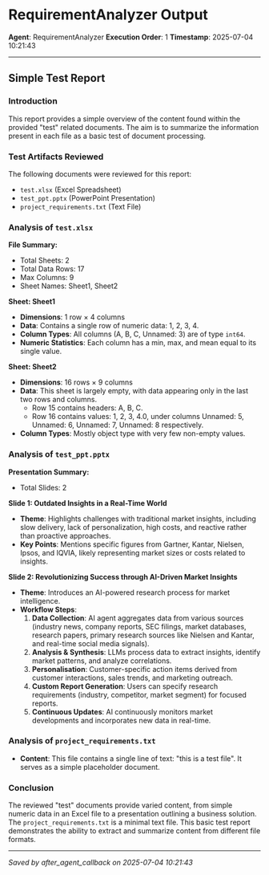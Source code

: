 # RequirementAnalyzer Output
**Agent**: RequirementAnalyzer
**Execution Order**: 1
**Timestamp**: 2025-07-04 10:21:43

---

## Simple Test Report

### Introduction
This report provides a simple overview of the content found within the provided "test" related documents. The aim is to summarize the information present in each file as a basic test of document processing.

### Test Artifacts Reviewed
The following documents were reviewed for this report:
*   `test.xlsx` (Excel Spreadsheet)
*   `test_ppt.pptx` (PowerPoint Presentation)
*   `project_requirements.txt` (Text File)

### Analysis of `test.xlsx`

**File Summary:**
*   Total Sheets: 2
*   Total Data Rows: 17
*   Max Columns: 9
*   Sheet Names: Sheet1, Sheet2

**Sheet: Sheet1**
*   **Dimensions**: 1 row × 4 columns
*   **Data**: Contains a single row of numeric data: 1, 2, 3, 4.
*   **Column Types**: All columns (A, B, C, Unnamed: 3) are of type `int64`.
*   **Numeric Statistics**: Each column has a min, max, and mean equal to its single value.

**Sheet: Sheet2**
*   **Dimensions**: 16 rows × 9 columns
*   **Data**: This sheet is largely empty, with data appearing only in the last two rows and columns.
    *   Row 15 contains headers: A, B, C.
    *   Row 16 contains values: 1, 2, 3, 4.0, under columns Unnamed: 5, Unnamed: 6, Unnamed: 7, Unnamed: 8 respectively.
*   **Column Types**: Mostly object type with very few non-empty values.

### Analysis of `test_ppt.pptx`

**Presentation Summary:**
*   Total Slides: 2

**Slide 1: Outdated Insights in a Real-Time World**
*   **Theme**: Highlights challenges with traditional market insights, including slow delivery, lack of personalization, high costs, and reactive rather than proactive approaches.
*   **Key Points**: Mentions specific figures from Gartner, Kantar, Nielsen, Ipsos, and IQVIA, likely representing market sizes or costs related to insights.

**Slide 2: Revolutionizing Success through AI-Driven Market Insights**
*   **Theme**: Introduces an AI-powered research process for market intelligence.
*   **Workflow Steps**:
    1.  **Data Collection**: AI agent aggregates data from various sources (industry news, company reports, SEC filings, market databases, research papers, primary research sources like Nielsen and Kantar, and real-time social media signals).
    2.  **Analysis & Synthesis**: LLMs process data to extract insights, identify market patterns, and analyze correlations.
    3.  **Personalisation**: Customer-specific action items derived from customer interactions, sales trends, and marketing outreach.
    4.  **Custom Report Generation**: Users can specify research requirements (industry, competitor, market segment) for focused reports.
    5.  **Continuous Updates**: AI continuously monitors market developments and incorporates new data in real-time.

### Analysis of `project_requirements.txt`

*   **Content**: This file contains a single line of text: "this is a test file". It serves as a simple placeholder document.

### Conclusion
The reviewed "test" documents provide varied content, from simple numeric data in an Excel file to a presentation outlining a business solution. The `project_requirements.txt` is a minimal text file. This basic test report demonstrates the ability to extract and summarize content from different file formats.

---
*Saved by after_agent_callback on 2025-07-04 10:21:43*
